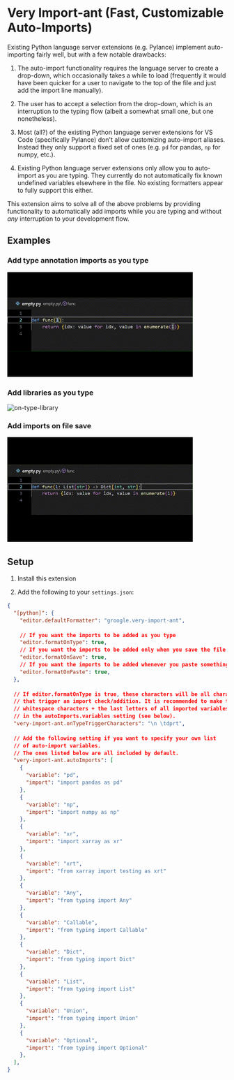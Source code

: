 # Very Import-ant (Fast, Customizable Auto-Imports)

Existing Python language server extensions (e.g. Pylance) implement
auto-importing fairly well, but with a few notable drawbacks:

1. The auto-import functionality requires the language server to
create a drop-down, which occasionally takes a while to load (frequently
it would have been quicker for a user to navigate to the top of the
file and just add the import line manually).

1. The user has to accept a selection from the drop-down, which is an interruption
to the typing flow (albeit a somewhat small one, but one nonetheless).

1. Most (all?) of the existing Python language server extensions for VS Code
(specifically Pylance) don't allow customizing auto-import aliases.
Instead they only support a fixed set of ones (e.g. `pd` for pandas, `np` for
numpy, etc.).

1. Existing Python language server extensions only allow you to auto-import
as you are typing. They currently do not automatically fix known undefined
variables elsewhere in the file. No existing formatters appear to fully
support this either.

This extension aims to solve all of the above problems by providing
functionality to automatically add imports while you are typing and
without *any* interruption to your development flow.

## Examples

### Add type annotation imports as you type

![on-type-type-annotation](./docs/gifs/on-type-type-annotation.gif)

### Add libraries as you type

![on-type-library](./docs/gifs/on-type-library.gif)

### Add imports on file save

![on-save-type-annotations](./docs/gifs/on-save-type-annotation.gif)

## Setup

1. Install this extension

1. Add the following to your `settings.json`:
```json
{
  "[python]": {
    "editor.defaultFormatter": "groogle.very-import-ant",

    // If you want the imports to be added as you type
    "editor.formatOnType": true,
    // If you want the imports to be added only when you save the file
    "editor.formatOnSave": true,
    // If you want the imports to be added whenever you paste something into your editor
    "editor.formatOnPaste": true,
  },

  // If editor.formatOnType is true, these characters will be all characters
  // that trigger an import check/addition. It is recommended to make this
  // whitespace characters + the last letters of all imported variables
  // in the autoImports.variables setting (see below).
  "very-import-ant.onTypeTriggerCharacters": "\n \tdprt",

  // Add the following setting if you want to specify your own list
  // of auto-import variables.
  // The ones listed below are all included by default.
  "very-import-ant.autoImports": [
    {
      "variable": "pd",
      "import": "import pandas as pd"
    },
    {
      "variable": "np",
      "import": "import numpy as np"
    },
    {
      "variable": "xr",
      "import": "import xarray as xr"
    },
    {
      "variable": "xrt",
      "import": "from xarray import testing as xrt"
    },
    {
      "variable": "Any",
      "import": "from typing import Any"
    },
    {
      "variable": "Callable",
      "import": "from typing import Callable"
    },
    {
      "variable": "Dict",
      "import": "from typing import Dict"
    },
    {
      "variable": "List",
      "import": "from typing import List"
    },
    {
      "variable": "Union",
      "import": "from typing import Union"
    },
    {
      "variable": "Optional",
      "import": "from typing import Optional"
    },
  ],
}
```
